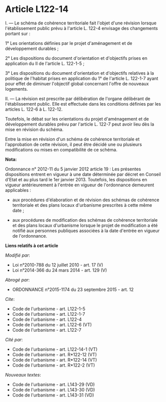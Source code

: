 # Article L122-14

I. ― Le schéma de cohérence territoriale fait l'objet d'une révision lorsque l'établissement public prévu à l'article L.
122-4 envisage des changements portant sur : 

1° Les orientations définies par le projet d'aménagement et de développement durables ; 

2° Les dispositions du document d'orientation et d'objectifs prises en application du II de l'article L. 122-1-5 ; 

3° Les dispositions du document d'orientation et d'objectifs relatives à la politique de l'habitat prises en application du
1° de l'article L. 122-1-7 ayant pour effet de diminuer l'objectif global concernant l'offre de nouveaux logements. 

II. ― La révision est prescrite par délibération de l'organe délibérant de l'établissement public. Elle est effectuée dans
les conditions définies par les articles L. 122-6 à L. 122-12. 

Toutefois, le débat sur les orientations du projet d'aménagement et de développement durables prévu par l'article L. 122-7
peut avoir lieu dès la mise en révision du schéma. 

Entre la mise en révision d'un schéma de cohérence territoriale et l'approbation de cette révision, il peut être décidé une
ou plusieurs modifications ou mises en compatibilité de ce schéma.

**Nota:**

Ordonnance n° 2012-11 du 5 janvier 2012 article 19 : Les présentes dispositions entrent en vigueur à une date déterminée par
décret en Conseil d'Etat et au plus tard le 1er janvier 2013. Toutefois, les dispositions en vigueur antérieurement à
l'entrée en vigueur de l'ordonnance demeurent applicables :

- aux procédures d'élaboration et de révision des schémas de cohérence territoriale et des plans locaux d'urbanisme
prescrites à cette même date ;

- aux procédures de modification des schémas de cohérence territoriale et des plans locaux d'urbanisme lorsque le projet de
modification a été notifié aux personnes publiques associées à la date d'entrée en vigueur de l'ordonnance.

**Liens relatifs à cet article**

_Modifié par_:

  - Loi n°2010-788 du 12 juillet 2010 - art. 17 (V)
  - Loi n°2014-366 du 24 mars 2014 - art. 129 (V)

_Abrogé par_:

  - ORDONNANCE n°2015-1174 du 23 septembre 2015 - art. 12

_Cite_:

  - Code de l'urbanisme - art. L122-1-5
  - Code de l'urbanisme - art. L122-1-7
  - Code de l'urbanisme - art. L122-4
  - Code de l'urbanisme - art. L122-6 (VT)
  - Code de l'urbanisme - art. L122-7

_Cité par_:

  - Code de l'urbanisme - art. L122-14-1 (VT)
  - Code de l'urbanisme - art. R*122-12 (VT)
  - Code de l'urbanisme - art. R*122-14 (VT)
  - Code de l'urbanisme - art. R*122-2 (VT)

_Nouveaux textes_:

  - Code de l'urbanisme - art. L143-29 (VD)
  - Code de l'urbanisme - art. L143-30 (VD)
  - Code de l'urbanisme - art. L143-31 (VD)
